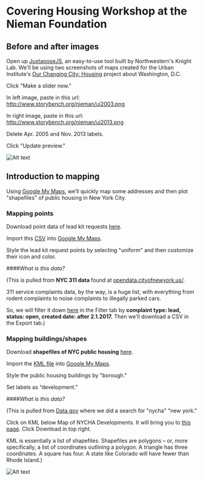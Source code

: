# Covering Housing Workshop at the Nieman Foundation 

## Before and after images

Open up [JuxtaposeJS](https://juxtapose.knightlab.com), an easy-to-use tool built by Northwestern's Knight Lab. We'll be using two screenshots of maps created for the Urban Institute's [Our Changing City: Housing](http://apps.urban.org/features/OurChangingCity/housing/index.html) project about Washington, D.C. 

Click "Make a slider now."

In left image, paste in this url: http://www.storybench.org/nieman/ui2003.png

In right image, paste in this url: http://www.storybench.org/nieman/ui2013.png

Delete Apr. 2005 and Nov. 2013 labels.

Click "Update preview."

![Alt text](http://www.storybench.org/nieman/ui2013web.jpg)

## Introduction to mapping

Using [Google My Maps](https://www.google.com/mymaps), we’ll quickly map some addresses and then plot "shapefiles" of public housing in New York City.

### Mapping points

Download point data of lead kit requests [here](https://drive.google.com/file/d/0B56vzj8m6JInVUVYSnpmelpQUU0/view?usp=sharing). 

Import this [CSV](https://drive.google.com/file/d/0B56vzj8m6JInVUVYSnpmelpQUU0/view?usp=sharing) into [Google My Maps](https://www.google.com/mymaps). 

Style the lead kit request points by selecting "uniform" and then customize their icon and color.

####*What is this data?*

(This is pulled from **NYC 311 data** found at [opendata.cityofnewyork.us/](http://opendata.cityofnewyork.us/). 

311 service complaints data, by the way, is a huge list, with everything from rodent complaints to noise complaints to illegally parked cars. 

So, we will filter it down [here](https://nycopendata.socrata.com/Social-Services/311-Service-Requests-from-2010-to-Present/erm2-nwe9/data) in the Filter tab by **complaint type: lead, status: open, created date: after 2.1.2017.** Then we'll download a CSV in the Export tab.)

### Mapping buildings/shapes

Download **shapefiles of NYC public housing** [here](https://data.cityofnewyork.us/api/geospatial/i9rv-hdr5?method=export&format=KML).

Import the [KML file](https://data.cityofnewyork.us/api/geospatial/i9rv-hdr5?method=export&format=KML) into [Google My Maps](https://www.google.com/mymaps). 

Style the public housing buildings by "borough."

Set labels as “development.”

####*What is this data?*

(This is pulled from [Data.gov](https://catalog.data.gov/dataset?q=%22nycha%22+%22new+york%22&sort=views_recent+desc&as_sfid=AAAAAAU1g8W83MzHP5UveS-1h5BDNFZFvTZMJKi1B7tXi1JDtoKB7zh-Twe4loPvwDf9Ihel2O_RGSktN_jf8681CrEnLnAFvpsp7Ns0EIfjfwKj_7QICDqd4x9vQzTmImdGkEQ%3D&as_fid=9ce1c7f7e75a6fb29a87a0fb90cc71380565ba01&ext_location=&ext_bbox=&ext_prev_extent=-142.03125%2C8.754794702435618%2C-59.0625%2C61.77312286453146) where we did a search for "nycha" "new york."

Click on KML below Map of NYCHA Developments. It will bring you to [this page](https://catalog.data.gov/dataset/map-of-nycha-developments/resource/bc435fbe-04a4-43d8-9be5-130f9acf2757). Click Download in top right.

KML is essentially a list of shapefiles. Shapefiles are polygons – or, more specifically, a list of coordinates outlining a polygon. A triangle has three coordinates. A square has four. A state like Colorado will have fewer than Rhode Island.) 


![Alt text](http://www.storybench.org/nieman/mymaps.png)


